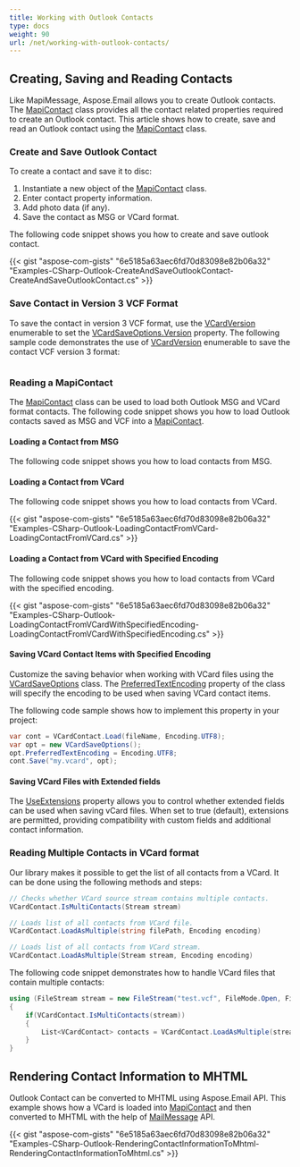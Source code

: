 ```yaml
---
title: Working with Outlook Contacts
type: docs
weight: 90
url: /net/working-with-outlook-contacts/
---
```



## **Creating, Saving and Reading Contacts**

Like MapiMessage, Aspose.Email allows you to create Outlook contacts. The [MapiContact](https://reference.aspose.com/email/net/aspose.email.mapi/mapicontact/) class provides all the contact related properties required to create an Outlook contact. This article shows how to create, save and read an Outlook contact using the [MapiContact](https://reference.aspose.com/email/net/aspose.email.mapi/mapicontact/) class.

### **Create and Save Outlook Contact**

To create a contact and save it to disc:

1. Instantiate a new object of the [MapiContact](https://reference.aspose.com/email/net/aspose.email.mapi/mapicontact/) class.
1. Enter contact property information.
1. Add photo data (if any).
1. Save the contact as MSG or VCard format.

The following code snippet shows you how to create and save outlook contact.

{{< gist "aspose-com-gists" "6e5185a63aec6fd70d83098e82b06a32" "Examples-CSharp-Outlook-CreateAndSaveOutlookContact-CreateAndSaveOutlookContact.cs" >}}

### **Save Contact in Version 3 VCF Format**

To save the contact in version 3 VCF format, use the [VCardVersion](https://reference.aspose.com/email/net/aspose.email.personalinfo.vcard/vcardversion/) enumerable to set the [VCardSaveOptions.Version](https://reference.aspose.com/email/net/aspose.email.personalinfo.vcard/vcardsaveoptions/version/) property. The following sample code demonstrates the use of [VCardVersion](https://reference.aspose.com/email/net/aspose.email.personalinfo.vcard/vcardversion/) enumerable to save the contact VCF version 3 format:

```cs

```

### **Reading a MapiContact**

The [MapiContact](https://reference.aspose.com/email/net/aspose.email.mapi/mapicontact/) class can be used to load both Outlook MSG and VCard format contacts. The following code snippet shows you how to load Outlook contacts saved as MSG and VCF into a [MapiContact](https://reference.aspose.com/email/net/aspose.email.mapi/mapicontact/).

#### **Loading a Contact from MSG**

The following code snippet shows you how to load contacts from MSG.

#### **Loading a Contact from VCard**

The following code snippet shows you how to load contacts from VCard.

{{< gist "aspose-com-gists" "6e5185a63aec6fd70d83098e82b06a32" "Examples-CSharp-Outlook-LoadingContactFromVCard-LoadingContactFromVCard.cs" >}}

#### **Loading a Contact from VCard with Specified Encoding**

The following code snippet shows you how to load contacts from VCard with the specified encoding.

{{< gist "aspose-com-gists" "6e5185a63aec6fd70d83098e82b06a32" "Examples-CSharp-Outlook-LoadingContactFromVCardWithSpecifiedEncoding-LoadingContactFromVCardWithSpecifiedEncoding.cs" >}}

#### **Saving VCard Contact Items with Specified Encoding**

Customize the saving behavior when working with VCard files using the [VCardSaveOptions](https://reference.aspose.com/email/net/aspose.email.personalinfo.vcard/vcardsaveoptions/#vcardsaveoptions-class) class. The [PreferredTextEncoding](https://reference.aspose.com/email/net/aspose.email.personalinfo.vcard/vcardsaveoptions/preferredtextencoding/) property of the class will specify the encoding to be used when saving VCard contact items.

The following code sample shows how to implement this property in your project:

```cs
var cont = VCardContact.Load(fileName, Encoding.UTF8);
var opt = new VCardSaveOptions();
opt.PreferredTextEncoding = Encoding.UTF8;
cont.Save("my.vcard", opt);
```

#### **Saving VCard Files with Extended fields**

The [UseExtensions](https://reference.aspose.com/email/net/aspose.email.personalinfo.vcard/vcardsaveoptions/useextensions/#vcardsaveoptionsuseextensions-property) property allows you to control whether extended fields can be used when saving vCard files. When set to true (default), extensions are permitted, providing compatibility with custom fields and additional contact information.

### **Reading Multiple Contacts in VCard format**

Our library makes it possible to get the list of all contacts from a VCard. It can be done using the following methods and steps:

```cs
// Checks whether VCard source stream contains multiple contacts.
VCardContact.IsMultiContacts(Stream stream)

// Loads list of all contacts from VCard file.
VCardContact.LoadAsMultiple(string filePath, Encoding encoding)

// Loads list of all contacts from VCard stream.
VCardContact.LoadAsMultiple(Stream stream, Encoding encoding)
```
The following code snippet demonstrates how to handle VCard files that contain multiple contacts:

```cs
using (FileStream stream = new FileStream("test.vcf", FileMode.Open, FileAccess.Read))
{
    if(VCardContact.IsMultiContacts(stream))
    {
        List<VCardContact> contacts = VCardContact.LoadAsMultiple(stream, Encoding.UTF8);
    }
}
```

## **Rendering Contact Information to MHTML**

Outlook Contact can be converted to MHTML using Aspose.Email API. This example shows how a VCard is loaded into [MapiContact](https://reference.aspose.com/email/net/aspose.email.mapi/mapicontact/) and then converted to MHTML with the help of [MailMessage](https://reference.aspose.com/email/net/aspose.email/mailmessage/) API.

{{< gist "aspose-com-gists" "6e5185a63aec6fd70d83098e82b06a32" "Examples-CSharp-Outlook-RenderingContactInformationToMhtml-RenderingContactInformationToMhtml.cs" >}}
